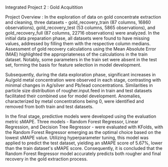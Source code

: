 Integrated Project 2 : Gold Acquitition

Project Overview :
In the exploration of data on gold concentrate extraction and cleaning, three datasets - gold_recovery_train (87 columns, 16860 observations), gold_recovery_test (53 columns, 5865 observations), and gold_recovery_full (87 columns, 22716 observations) were analyzed. In the initial data preparation phase, all datasets were found to have missing values, addressed by filling them with the respective column medians. Assessment of gold recovery calculations using the Mean Absolute Error (MAE) highlighted the appropriateness of the calculations in the train dataset. Notably, some parameters in the train set were absent in the test set, forming the basis for feature selection in model development.

Subsequently, during the data exploration phase, significant increases in Au/gold metal concentration were observed in each stage, contrasting with minimal changes in Ag/silver and Pb/lead concentrations. Similarities in particle size distribution of rougher.input.feed in train and test datasets facilitated their combined use for model development. Anomalies, characterized by metal concentrations being 0, were identified and removed from both train and test datasets.

In the final stage, predictive models were developed using the evaluation metric sMAPE. Three models - Random Forest Regressor, Linear Regression, and Decision Tree Regressor - were evaluated with KFolds, with the Random Forest Regressor emerging as the optimal choice based on the lowest sMAPE value. Utilizing hyperparameter tuning, this model was applied to predict the test dataset, yielding an sMAPE score of 5.67%, lower than the train dataset's sMAPE score. Consequently, it is concluded that the Random Forest Regressor model accurately predicts both rougher and final recovery in the gold extraction process.
